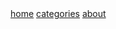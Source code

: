 <nav>
    <span><a title="home page" class="" href="{{ site.url }}/">home</a></span>
    <span><a title="categories" class="" href="{{ site.url }}/cn/categories/">categories</a></span>
    <!--
    <span><a title="tags" class="" href="{{ site.url }}/cn/tags/">tags</a></span>
    <span><a title="subscribe by RSS" class="" href="{{ site.url }}/cn/feed/">subscribe</a></span>-->
    <span><a title="about" class="" href="{{ site.url }}/cn/about/">about</a></span>
</nav>